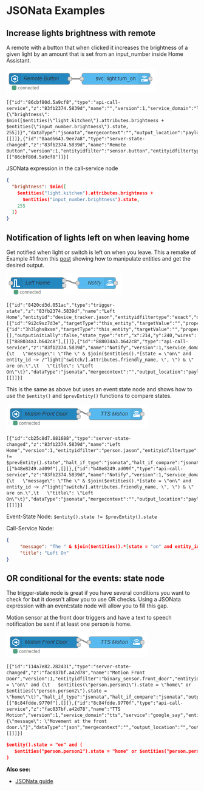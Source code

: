 # JSONata Examples

## Increase lights brightness with remote

A remote with a button that when clicked it increases the brightness of a given light by an amount that is set from an input_number inside Home Assistant.

![](./images/jsonata_1.png)

```
[{"id":"86cbf80d.5a9cf8","type":"api-call-service","z":"83fb2374.5839d","name":"","version":1,"service_domain":"light","service":"turn_on","entityId":"light.kitchen","data":"{\"brightness\": $min([$entities(\"light.kitchen\").attributes.brightness + $entities(\"input_number.brightness\").state, 255])}","dataType":"jsonata","mergecontext":"","output_location":"payload","output_location_type":"msg","mustacheAltTags":false,"x":426,"y":416,"wires":[[]]},{"id":"8aad6643.9ee7a8","type":"server-state-changed","z":"83fb2374.5839d","name":"Remote Button","version":1,"entityidfilter":"sensor.button","entityidfiltertype":"exact","outputinitially":false,"state_type":"str","haltifstate":"","halt_if_type":"str","halt_if_compare":"is","outputs":1,"output_only_on_state_change":true,"x":224,"y":416,"wires":[["86cbf80d.5a9cf8"]]}]
```

JSONata expression in the call-service node

```json
{
  "brightness": $min([
    $entities("light.kitchen").attributes.brightness +
      $entities("input_number.brightness").state,
    255
  ])
}
```

## Notification of lights left on when leaving home

Get notified when light or switch is left on when you leave. This a remake of Example #1 from this [post](https://community.home-assistant.io/t/examples-for-using-the-new-get-entities-node/85777) showing how to manipulate entities and get the desired output.

![](./images/jsonata_2.png)

```
[{"id":"8420cd3d.051ac","type":"trigger-state","z":"83fb2374.5839d","name":"Left Home","entityid":"device_tracker.jason","entityidfiltertype":"exact","debugenabled":false,"constraints":[{"id":"9i2c9sz7d3e","targetType":"this_entity","targetValue":"","propertyType":"previous_state","propertyValue":"old_state.state","comparatorType":"is","comparatorValueDatatype":"str","comparatorValue":"home"},{"id":"3h3lghs8xsm","targetType":"this_entity","targetValue":"","propertyType":"current_state","propertyValue":"new_state.state","comparatorType":"is","comparatorValueDatatype":"str","comparatorValue":"not_home"}],"constraintsmustmatch":"all","outputs":2,"customoutputs":[],"outputinitially":false,"state_type":"str","x":214,"y":240,"wires":[["888034a3.b642c8"],[]]},{"id":"888034a3.b642c8","type":"api-call-service","z":"83fb2374.5839d","name":"Notify","version":1,"service_domain":"notify","service":"android_jason","entityId":"","data":"{\t   \"message\": \"The \" & $join($entities().*[state = \"on\" and entity_id ~> /^light|^switch/].attributes.friendly_name, \", \") & \" are on.\",\t   \"title\": \"Left On\"\t}","dataType":"jsonata","mergecontext":"","output_location":"payload","output_location_type":"msg","mustacheAltTags":false,"x":370,"y":240,"wires":[[]]}]
```

This is the same as above but uses an event:state node and shows how to use the `$entity()` and `$prevEntity()` functions to compare states.

![](./images/jsonata_3.png)

```
[{"id":"cb25c8d7.881688","type":"server-state-changed","z":"83fb2374.5839d","name":"Left Home","version":1,"entityidfilter":"person.jason","entityidfiltertype":"exact","outputinitially":false,"state_type":"str","haltifstate":"$entity().state != $prevEntity().state","halt_if_type":"jsonata","halt_if_compare":"jsonata","outputs":2,"output_only_on_state_change":true,"x":204,"y":352,"wires":[["b48e8249.ad09f"],[]]},{"id":"b48e8249.ad09f","type":"api-call-service","z":"83fb2374.5839d","name":"Notify","version":1,"service_domain":"notify","service":"android_jason","entityId":"","data":"{\t   \"message\": \"The \" & $join($entities().*[state = \"on\" and entity_id ~> /^light|^switch/].attributes.friendly_name, \", \") & \" are on.\",\t   \"title\": \"Left On\"\t}","dataType":"jsonata","mergecontext":"","output_location":"payload","output_location_type":"msg","mustacheAltTags":false,"x":354,"y":352,"wires":[[]]}]
```

Event-State Node:
`$entity().state != $prevEntity().state`

Call-Service Node:

```json
{
     "message": "The " & $join($entities().*[state = "on" and entity_id ~> /^light|^switch/].attributes.friendly_name, ", ") & " are on.",
     "title": "Left On"
}
```

## OR conditional for the events: state node

The trigger-state node is great if you have several conditions you want to check for but it doesn't allow you to use OR checks. Using a JSONata expression with an event:state node will allow you to fill this gap.

Motion sensor at the front door triggers and have a text to speech notification be sent if at least one person is home.

![](./images/jsonata_3.png)

```
[{"id":"114a7e82.282431","type":"server-state-changed","z":"fac037bf.a42d78","name":"Motion Front Door","version":1,"entityidfilter":"binary_sensor.front_door","entityidfiltertype":"exact","outputinitially":false,"state_type":"str","haltifstate":"$entity().state = \"on\" and (\t   $entities(\"person.person1\").state = \"home\" or $entities(\"person.person2\").state = \"home\"\t)","halt_if_type":"jsonata","halt_if_compare":"jsonata","outputs":2,"output_only_on_state_change":true,"x":218,"y":1040,"wires":[["8c84fdde.9770f"],[]]},{"id":"8c84fdde.9770f","type":"api-call-service","z":"fac037bf.a42d78","name":"TTS Motion","version":1,"service_domain":"tts","service":"google_say","entityId":"","data":"{\"message\": \"Movement at the front door.\"}","dataType":"json","mergecontext":"","output_location":"","output_location_type":"none","mustacheAltTags":false,"x":406,"y":1040,"wires":[[]]}]
```

```json
$entity().state = "on" and (
   $entities("person.person1").state = "home" or $entities("person.person2").state = "home"
)
```

**Also see:**

- [JSONata guide](../guide/jsonata.md)
